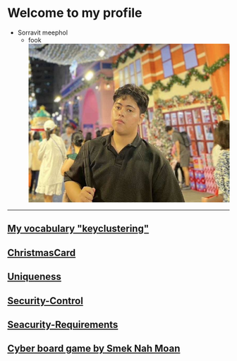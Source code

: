 # Welcome to my profile
- Sorravit meephol
  - fook
![sorravit](pic/1731855411346.jpeg)

---

## [My vocabulary "keyclustering"](keyclustering.md)

## [ChristmasCard](christmascard.md)

## [Uniqueness](uniqueness.md)

## [Security-Control](security-control.md)

## [Seacurity-Requirements](security-requirements.md)

## [Cyber board game by Smek Nah Moan](board-game.md)
